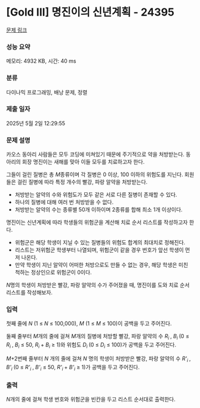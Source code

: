 # [Gold III] 명진이의 신년계획 - 24395 

[문제 링크](https://www.acmicpc.net/problem/24395) 

### 성능 요약

메모리: 4932 KB, 시간: 40 ms

### 분류

다이나믹 프로그래밍, 배낭 문제, 정렬

### 제출 일자

2025년 5월 2일 12:29:55

### 문제 설명

<p>카오스 동아리 사람들은 모두 코딩에 미쳐있기 때문에 주기적으로 약을 처방받는다. 동아리의 회장 명진이는 새해를 맞아 이들 모두를 치료하고자 한다.</p>

<p>그들이 걸린 질병은 총 <em>M</em>종류이며 각 질병은 0 이상, 100 이하의 위험도를 지닌다. 회원들은 걸린 질병에 따라 특정 개수의 빨강, 파랑 알약을 처방받는다.</p>

<ul>
	<li>처방받는 알약의 수와 위험도가 모두 같은 서로 다른 질병이 존재할 수 있다.</li>
	<li>하나의 질병에 대해 여러 번 처방받을 수 없다.</li>
	<li>처방받는 알약의 수는 종류별 50개 이하이며 2종류를 합해 최소 1개 이상이다.</li>
</ul>

<p>명진이는 신년계획에 따라 학생들의 위험군을 계산해 치료 순서 리스트를 작성하고자 한다.</p>

<ul>
	<li>위험군은 해당 학생이 지닐 수 있는 질병들의 위험도 합계의 최대치로 정해진다.</li>
	<li>리스트는 저위험군 학생부터 나열되며, 위험군이 같을 경우 번호가 앞선 학생이 먼저 나온다.</li>
	<li>만약 학생이 지닌 알약이 어떠한 처방으로도 만들 수 없는 경우, 해당 학생은 미친 척하는 정상인으로 위험군이 0이다.</li>
</ul>

<p><em>N</em>명의 학생이 처방받은 빨강, 파랑 알약의 수가 주어졌을 때, 명진이를 도와 치료 순서 리스트를 작성해보자.</p>

### 입력 

 <p>첫째 줄에 <em>N </em>(1 ≤ <em>N</em> ≤ 100,000), <em>M </em>(1 ≤ <em>M</em> ≤ 100)이 공백을 두고 주어진다.</p>

<p>둘째 줄부터 <em>M</em>개의 줄에 걸쳐 <em>M</em>개의 질병에 처방할 빨강, 파랑 알약의 수 <em>R<sub>i </sub></em>, <em>B<sub>i </sub></em>(0 ≤ <em>R<sub>i </sub></em>, <em>B<sub>i</sub></em> ≤ 50, <em>R<sub>i </sub></em>+ <em>B<sub>i</sub></em> ≥ 1)와 위험도 <em>D<sub>i </sub></em>(0 ≤ <em>D<sub>i</sub></em> ≤ 100)가 공백을 두고 주어진다.</p>

<p><em>M</em>+2번째 줄부터 <em>N </em>개의 줄에 걸쳐 <em>N </em>명의 학생이 처방받은 빨강, 파랑 알약의 수 <em>R'<sub>i </sub></em>, <em>B'<sub>i </sub></em>(0 ≤ <em>R'<sub>i </sub></em>, <em>B'<sub>i</sub></em> ≤ 50, <em>R'<sub>i </sub></em>+ <em>B'<sub>i</sub></em>  ≥ 1)가 공백을 두고 주어진다.</p>

### 출력 

 <p><em>N</em>개의 줄에 걸쳐 학생 번호와 위험군을 빈칸을 두고 리스트 순서대로 출력한다.</p>

